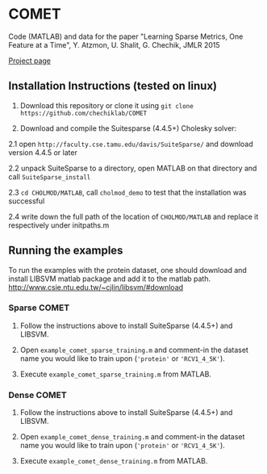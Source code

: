 # COMET
Code (MATLAB) and data for the paper "Learning Sparse Metrics, One Feature at a Time", Y. Atzmon, U. Shalit, G. Chechik, JMLR 2015

[Project page](http://chechiklab.biu.ac.il/~yuvval/COMET/)

## Installation Instructions (tested on linux)
1. Download this repository or clone it using `git clone https://github.com/chechiklab/COMET`

2. Download and compile the Suitesparse (4.4.5+) Cholesky solver:

2.1 open `http://faculty.cse.tamu.edu/davis/SuiteSparse/` and download version 4.4.5 or later

2.2 unpack SuiteSparse to a directory, open MATLAB on that directory and call `SuiteSparse_install`

2.3 `cd CHOLMOD/MATLAB`, call `cholmod_demo` to test that the installation was successful

2.4 write down the full path of the location of `CHOLMOD/MATLAB` and replace it respectively under initpaths.m

## Running the examples
To run the examples with the protein dataset, one should download and install LIBSVM matlab package and add it to the matlab path.
http://www.csie.ntu.edu.tw/~cjlin/libsvm/#download

### Sparse COMET
1. Follow the instructions above to install SuiteSparse (4.4.5+) and LIBSVM. 

2. Open `example_comet_sparse_training.m` and comment-in the dataset name you would like to train upon (`'protein'` or `'RCV1_4_5K'`).

3. Execute `example_comet_sparse_training.m` from MATLAB.

### Dense COMET
1. Follow the instructions above to install SuiteSparse (4.4.5+) and LIBSVM. 

2. Open `example_comet_dense_training.m` and comment-in the dataset name you would like to train upon (`'protein'` or `'RCV1_4_5K'`).

3. Execute `example_comet_dense_training.m` from MATLAB.


